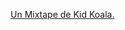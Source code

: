 ---
layout: post
wordpress_id: 1235
wordpress_url: http://noesbueno.com/archives/1235
date: '2011-08-25 15:01:21 -0500'
date_gmt: '2011-08-25 20:01:21 -0500'
body: |
  <p><a href="http://www.andamosarmados.com/?p=96706">Un Mixtape de Kid Koala.</a></p>
---
